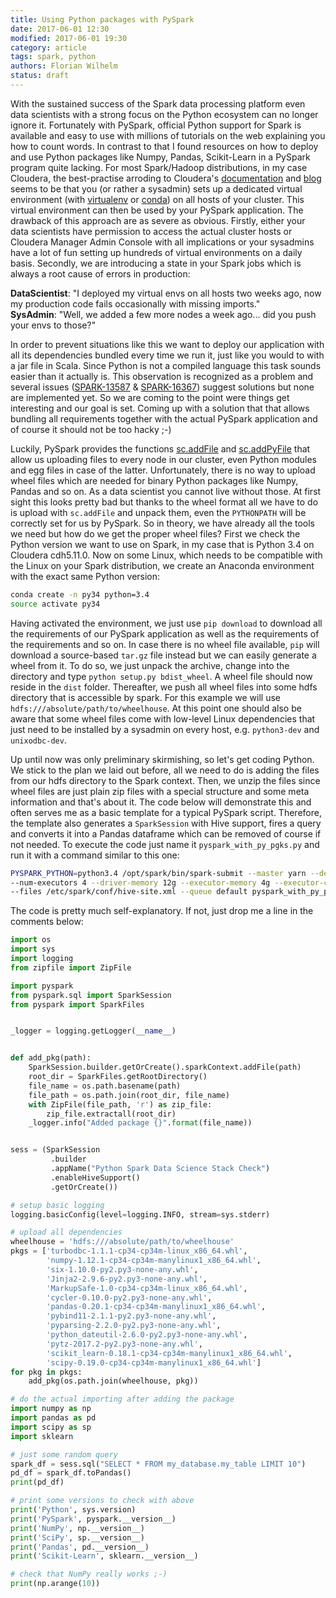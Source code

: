 ```yaml
---
title: Using Python packages with PySpark
date: 2017-06-01 12:30
modified: 2017-06-01 19:30
category: article
tags: spark, python 
authors: Florian Wilhelm
status: draft
---
```


With the sustained success of the Spark data processing platform even data scientists with a strong focus on the Python ecosystem can no longer ignore it. Fortunately with PySpark, official Python support for Spark is available and easy to use with millions of tutorials on the web explaining you how to count words. In contrast to that I found resources on how to deploy and use Python packages like Numpy, Pandas, Scikit-Learn in a PySpark program quite lacking. For most Spark/Hadoop distributions, in my case Cloudera, the best-practise arroding to Cloudera's [documentation][] and [blog][] seems to be that you (or rather a sysadmin) sets up a dedicated virtual environment (with [virtualenv][] or [conda][]) on all hosts of your cluster. This virtual environment can then be used by your PySpark application. The drawback of this approach are as severe as obvious. Firstly, either your data scientists have permission to access the actual cluster hosts or Cloudera Manager Admin Console with all implications or your sysadmins have a lot of fun setting up hundreds of virtual environments on a daily basis. Secondly, we are introducing a state in your Spark jobs which is always a root cause of errors in production:
 
 **DataScientist**: "I deployed my virtual envs on all hosts two weeks ago, now my production code fails occasionally with missing imports."<br />
 **SysAdmin**: "Well, we added a few more nodes a week ago... did you push your envs to those?"

In order to prevent situations like this we want to deploy our application with all its dependencies bundled every time we run it, just like you would to with a jar file in Scala. Since Python is not a compiled language this task sounds easier than it actually is. This observation is recognized as a problem and several issues ([SPARK-13587][] & [SPARK-16367][]) suggest solutions but none are implemented yet. So we are coming to the point were things get interesting and our goal is set. Coming up with a solution that that allows bundling all requirements together with the actual PySpark application and of course it should not be too hacky ;-)

Luckily, PySpark provides the functions [sc.addFile][] and [sc.addPyFile][] that allow us uploading files to every node in our cluster, even Python modules and egg files in case of the latter. Unfortunately, there is no way to upload wheel files which are needed for binary Python packages like Numpy, Pandas and so on. As a data scientist you cannot live without those. At first sight this looks pretty bad but thanks to the wheel format all we have to do is upload with ``sc.addFile`` and unpack them, even the ``PYTHONPATH`` will be correctly set for us by PySpark. So in theory, we have already all the tools we need but how do we get the proper wheel files? First we check the Python version we want to use on Spark, in my case that is Python 3.4 on Cloudera cdh5.11.0. Now on some Linux, which needs to be compatible with the Linux on your Spark distribution, we create an Anaconda environment with the exact same Python version:

```bash
conda create -n py34 python=3.4
source activate py34
```

Having activated the environment, we just use ``pip download`` to download all the requirements of our PySpark application as well as the requirements of the requirements and so on. In case there is no wheel file available, ``pip`` will download a source-based ``tar.gz`` file instead but we can easily generate a wheel from it. To do so, we just unpack the archive, change into the directory and type ``python setup.py bdist_wheel``. A wheel file should now reside in the `dist` folder. Thereafter, we push all wheel files into some hdfs directory that is accessible by spark. For this example we will use ``hdfs:///absolute/path/to/wheelhouse``. At this point one should also be aware that some wheel files come with low-level Linux dependencies that just need to be installed by a sysadmin on every host, e.g. ``python3-dev`` and ``unixodbc-dev``.   

Up until now was only preliminary skirmishing, so let's get coding Python. We stick to the plan we laid out before, all we need to do is adding the files from our hdfs directory to the Spark context. Then, we unzip the files since wheel files are just plain zip files with a special structure and some meta information and that's about it. The code below will demonstrate this and often serves me as a basic template for a typical PySpark script. Therefore, the template also generates a ``SparkSession`` with Hive support, fires a query and converts it into a Pandas dataframe which can be removed of course if not needed. To execute the code just name it ``pyspark_with_py_pgks.py`` and run it with a command similar to this one:

```bash
PYSPARK_PYTHON=python3.4 /opt/spark/bin/spark-submit --master yarn --deploy-mode cluster \
--num-executors 4 --driver-memory 12g --executor-memory 4g --executor-cores 1 \ 
--files /etc/spark/conf/hive-site.xml --queue default pyspark_with_py_pgks.py
```

The code is pretty much self-explanatory. If not, just drop me a line in the comments below:
```python
import os
import sys
import logging
from zipfile import ZipFile

import pyspark
from pyspark.sql import SparkSession
from pyspark import SparkFiles


_logger = logging.getLogger(__name__)


def add_pkg(path):
    SparkSession.builder.getOrCreate().sparkContext.addFile(path)
    root_dir = SparkFiles.getRootDirectory()
    file_name = os.path.basename(path)
    file_path = os.path.join(root_dir, file_name)
    with ZipFile(file_path, 'r') as zip_file:
        zip_file.extractall(root_dir)
    _logger.info("Added package {}".format(file_name))    


sess = (SparkSession
         .builder
         .appName("Python Spark Data Science Stack Check")
         .enableHiveSupport()
         .getOrCreate())

# setup basic logging
logging.basicConfig(level=logging.INFO, stream=sys.stderr)

# upload all dependencies
wheelhouse = 'hdfs:///absolute/path/to/wheelhouse'
pkgs = ['turbodbc-1.1.1-cp34-cp34m-linux_x86_64.whl', 
        'numpy-1.12.1-cp34-cp34m-manylinux1_x86_64.whl',
        'six-1.10.0-py2.py3-none-any.whl',
        'Jinja2-2.9.6-py2.py3-none-any.whl',
        'MarkupSafe-1.0-cp34-cp34m-linux_x86_64.whl',
        'cycler-0.10.0-py2.py3-none-any.whl',
        'pandas-0.20.1-cp34-cp34m-manylinux1_x86_64.whl',
        'pybind11-2.1.1-py2.py3-none-any.whl',
        'pyparsing-2.2.0-py2.py3-none-any.whl',
        'python_dateutil-2.6.0-py2.py3-none-any.whl',
        'pytz-2017.2-py2.py3-none-any.whl',
        'scikit_learn-0.18.1-cp34-cp34m-manylinux1_x86_64.whl',
        'scipy-0.19.0-cp34-cp34m-manylinux1_x86_64.whl']
for pkg in pkgs:
    add_pkg(os.path.join(wheelhouse, pkg))

# do the actual importing after adding the package
import numpy as np
import pandas as pd
import scipy as sp
import sklearn

# just some random query 
spark_df = sess.sql("SELECT * FROM my_database.my_table LIMIT 10")
pd_df = spark_df.toPandas()
print(pd_df)

# print some versions to check with above
print('Python', sys.version)
print('PySpark', pyspark.__version__)
print('NumPy', np.__version__)
print('SciPy', sp.__version__)
print('Pandas', pd.__version__)
print('Scikit-Learn', sklearn.__version__)

# check that NumPy really works ;-)
print(np.arange(10))
```

[documentation]: https://www.cloudera.com/documentation/enterprise/5-6-x/topics/spark_python.html#spark_python__section_kr2_4zs_b5
[blog]: http://blog.cloudera.com/blog/2016/02/making-python-on-apache-hadoop-easier-with-anaconda-and-cdh/
[sc.addFile]: http://spark.apache.org/docs/latest/api/python/pyspark.html#pyspark.SparkContext.addFile
[sc.addPyFile]: http://spark.apache.org/docs/latest/api/python/pyspark.html#pyspark.SparkContext.addPyFile
[SPARK-13587]: https://issues.apache.org/jira/browse/SPARK-13587
[SPARK-16367]: https://issues.apache.org/jira/browse/SPARK-16367
[virtualenv]: https://virtualenv.pypa.io/en/stable/
[conda]: https://conda.io/docs/intro.html
